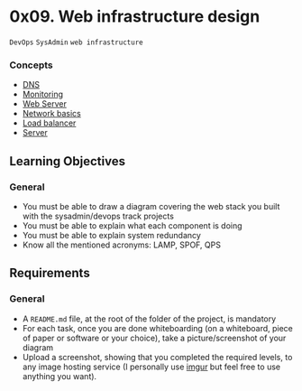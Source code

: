 # 0x09. Web infrastructure design
`DevOps` `SysAdmin` `web infrastructure`

### Concepts
* [DNS](https://intranet.alxswe.com/concepts/12)
* [Monitoring](https://intranet.alxswe.com/concepts/13)
* [Web Server](https://intranet.alxswe.com/concepts/17)
* [Network basics](https://intranet.alxswe.com/concepts/33)
* [Load balancer](https://intranet.alxswe.com/concepts/46)
* [Server](https://intranet.alxswe.com/concepts/67)

## Learning Objectives
### General

* You must be able to draw a diagram covering the web stack you built with the sysadmin/devops track projects
* You must be able to explain what each component is doing
* You must be able to explain system redundancy
* Know all the mentioned acronyms: LAMP, SPOF, QPS

## Requirements
### General

* A `README.md` file, at the root of the folder of the project, is mandatory
* For each task, once you are done whiteboarding (on a whiteboard, piece of paper or software or your choice), take a picture/screenshot of your diagram
* Upload a screenshot, showing that you completed the required levels, to any image hosting service (I personally use [imgur](https://imgur.com/) but feel free to use anything you want).
